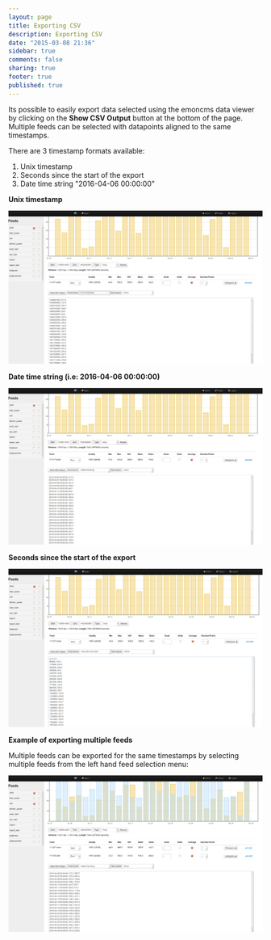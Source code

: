```yaml
---
layout: page
title: Exporting CSV
description: Exporting CSV
date: "2015-03-08 21:36"
sidebar: true
comments: false
sharing: true
footer: true
published: true
---
```


Its possible to easily export data selected using the emoncms data viewer by clicking on the **Show CSV Output** button at the bottom of the page. Multiple feeds can be selected with datapoints aligned to the same timestamps.

There are 3 timestamp formats available:

1. Unix timestamp
2. Seconds since the start of the export
3. Date time string "2016-04-06 00:00:00"

**Unix timestamp**

![csv_export_1.png](/images/setup/csv_export_1.png)

**Date time string (i.e: 2016-04-06 00:00:00)**

![csv_export_2.png](/images/setup/csv_export_2.png)

**Seconds since the start of the export**

![csv_export_3.png](/images/setup/csv_export_3.png)

**Example of exporting multiple feeds**

Multiple feeds can be exported for the same timestamps by selecting multiple feeds from the left hand feed selection menu:

![csv_export_4.png](/images/setup/csv_export_4.png)


